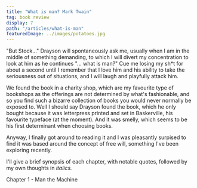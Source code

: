 ```yaml
---
title: "What is man? Mark Twain"
tag: book review
display: 7
path: "/articles/what-is-man"
featuredImage: ../images/potatoes.jpg
---
```

"But Stock..." Drayson will spontaneously ask me, usually when I am in the middle of something demanding, to which I will divert my concentration to look at him as he continues "... what is man?" Cue me losing my sh*t for about a second until I remember that I love him and his ability to take the seriousness out of situations, and I will laugh and playfully attack him.

We found the book in a charity shop, which are my favourite type of bookshops as the offerings are not determined by what's fashionable, and so you find such a bizarre collection of books you would never normally be exposed to. Well I should say Drayson found the book, which he only bought because it was letterpress printed and set in Baskerville, his favourite typeface (at the moment). And it was smelly, which seems to be his first  determinant when choosing books. 

Anyway, I finally got around to reading it and I was pleasantly surpised to find it was based around the concept of free will, something I've been exploring recently. 

I'll give a brief synopsis of each chapter, with notable quotes, followed by my own thoughts in _italics._ 

Chapter 1 - Man the Machine



